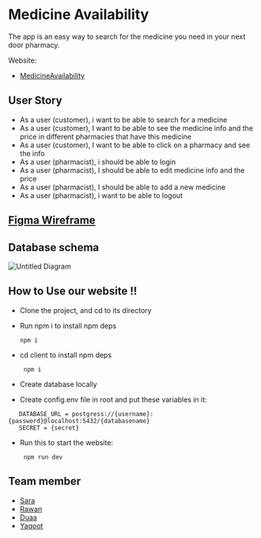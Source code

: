 # Medicine Availability
The app is an easy way to search for the medicine you need in your next door pharmacy.

Website:
- [MedicineAvailability](https://medicine-availability.herokuapp.com/)

## User Story 
- As a user (customer), i want to be able to search for a medicine
- As a user (customer), I want to be able to see the medicine info and the price in different pharmacies that have this medicine
- As a user (customer), I want to be able to click on a pharmacy and see the info
- As a user (pharmacist), i should be able to login 
- As a user (pharmacist), I should be able to edit medicine info and the price
- As a user (pharmacist), I should be able to add a new medicine
- As a user (pharmacist), i want to be able to logout


## [Figma Wireframe](https://www.figma.com/proto/DJ1OQGAp2olrWFIymhiccb/Pharmacy-project?node-id=265%3A39&scaling=scale-down)


## Database schema 
![Untitled Diagram](https://user-images.githubusercontent.com/36266244/65016743-ad8d8700-d92d-11e9-997b-e233afa96009.png)

## How to Use our website !! 
 - Clone the project, and cd to its directory
 - Run npm i to install npm deps   
 
       npm i
- cd client to install npm deps

       npm i
- Create database locally
- Create config.env file in root and put these variables in it:
```
   DATABASE_URL = postgress://{username}:{password}@localhost:5432/{databasename}
   SECRET = {secret}
   ```
- Run this to start the website:
 
       npm run dev
  
  

## Team member 
- [Sara](https://github.com/sara219)
- [Rawan](https://github.com/95Rawan)
- [Duaa](https://github.com/DuaaH)
- [Yaqoot](https://github.com/yaqootturman)
